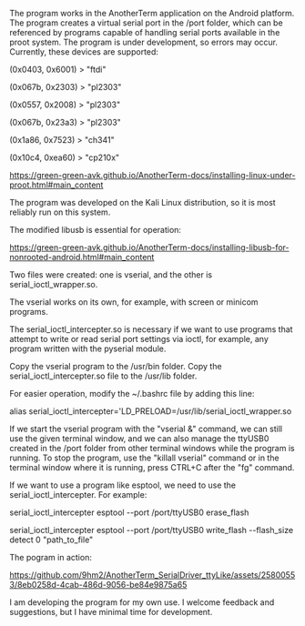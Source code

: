 The program works in the AnotherTerm application on the Android platform. The program creates a virtual serial port in the /port folder, which can be referenced by programs capable of handling serial ports available in the proot system. The program is under development, so errors may occur. Currently, these devices are supported:

(0x0403, 0x6001) > "ftdi"

(0x067b, 0x2303) > "pl2303"

(0x0557, 0x2008) > "pl2303"

(0x067b, 0x23a3) > "pl2303"

(0x1a86, 0x7523) > "ch341"

(0x10c4, 0xea60) > "cp210x"

https://green-green-avk.github.io/AnotherTerm-docs/installing-linux-under-proot.html#main_content

The program was developed on the Kali Linux distribution, so it is most reliably run on this system.

The modified libusb is essential for operation:

https://green-green-avk.github.io/AnotherTerm-docs/installing-libusb-for-nonrooted-android.html#main_content

Two files were created: one is vserial, and the other is serial_ioctl_wrapper.so.

The vserial works on its own, for example, with screen or minicom programs.

The serial_ioctl_intercepter.so is necessary if we want to use programs that attempt to write or read serial port settings via ioctl, for example, any program written with the pyserial module.

Copy the vserial program to the /usr/bin folder.
Copy the serial_ioctl_intercepter.so file to the /usr/lib folder.

For easier operation, modify the ~/.bashrc file by adding this line:

alias serial_ioctl_intercepter='LD_PRELOAD=/usr/lib/serial_ioctl_wrapper.so

If we start the vserial program with the "vserial &" command, we can still use the given terminal window, and we can also manage the ttyUSB0 created in the /port folder from other terminal windows while the program is running. To stop the program, use the "killall vserial" command or in the terminal window where it is running, press CTRL+C after the "fg" command.

If we want to use a program like esptool, we need to use the serial_ioctl_intercepter.
For example:

serial_ioctl_intercepter esptool --port /port/ttyUSB0 erase_flash

serial_ioctl_intercepter esptool --port /port/ttyUSB0 write_flash --flash_size detect 0 "path_to_file"

The pogram in action:



https://github.com/9hm2/AnotherTerm_SerialDriver_ttyLike/assets/25800553/8eb0258d-4cab-486d-9056-be84e9875a65





I am developing the program for my own use. I welcome feedback and suggestions, but I have minimal time for development.

